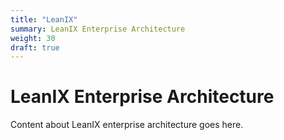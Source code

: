 ```yaml
---
title: "LeanIX"
summary: LeanIX Enterprise Architecture
weight: 30
draft: true
---
```


# LeanIX Enterprise Architecture

Content about LeanIX enterprise architecture goes here.
